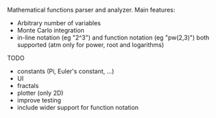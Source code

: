 Mathematical functions parser and analyzer.
Main features:
- Arbitrary number of variables
- Monte Carlo integration
- in-line notation (eg "2^3") and function notation (eg "pw(2,3)") both supported (atm only for power, root and logarithms)


TODO
- constants (Pi, Euler's constant, ...)
- UI
- fractals
- plotter (only 2D)
- improve testing
- include wider support for function notation
